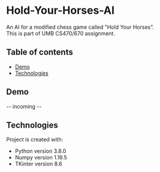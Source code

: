 # Hold-Your-Horses-AI
An AI for a modified chess game called "Hold Your Horses". <br/>
This is part of UMB CS470/670 assignment.
## Table of contents
* [Demo](#demo)
* [Technologies](#Technologies)
## Demo
-- incoming --
## Technologies
Project is created with:
* Python version 3.8.0
* Numpy version 1.19.5
* TKinter version 8.6
